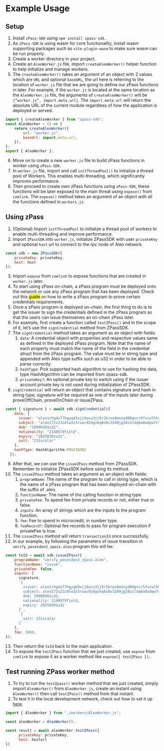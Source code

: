 # Example Usage

## Setup

1. Install `zPass-SDK` using `npm install zpass-sdk.`
2. As `zPass-SDK` is using wasm for core functionality, install wasm supporting packages such as `vite-plugin-wasm` to make sure wasm can be run properly.
3. Create a worker directory in your project.
4. Create an `AleoWorker.js` file, import `createAleoWorker()` helper function to help initialize and manage workers.
5. The `createAleoWorker()` takes an argument of an object with 2 values which are `URL` and optional `baseURL`, the url here is referring to the location of `worker.js` file that we are going to define our zPass functions in later. For example, if the `worker.js` is located at the same location as the `AleoWorker.js` file, the arguments of `createAleoWorker()` will be `{“worker.js”, import.meta.url}`. The `import.meta.url` will return the absolute URL of the current module regardless of how the application is deployed or served.

```javascript
import { createAleoWorker } from "zpass-sdk";
const AleoWorker = () => {
    return createAleoWorker({
        url: "worker.js",
        baseUrl: import.meta.url,
    });
};
export { AleoWorker };
```

6. Move on to create a new `worker.js` file to build zPass functions in worker using `zPass-SDK`.
7. In `worker.js` file, import and call `initThreadPool()` to initialize a thread pool of Workers. This enables multi-threading, which significantly improves performance.
8. Then proceed to create own zPass functions using `zPass-SDK`, these functions will be later exposed to the main threat using `expose()` from `comlink`. The `expose()` method takes an argument of an object with all the functions defined in `workers.js`.

## Using zPass

1. (Optional) Import `initThreadPool` to initialize a thread pool of workers to enable multi-threading and improve performance.
2. Import `ZPassSDK` into `worker.js`, initialize ZPassSDK with user `privateKey` and optional `host` url to connect to the rpc node of Aleo network.

```javascript
const sdk = new ZPassSDK({
    privateKey: privateKey,
    host: host
});
```

3. Import `expose` from `comlink` to expose functions that are created in `worker.js` later.
4. To start using zPass on-chain, a zPass program must be deployed onto the network or use any zPass program that has been deployed. Check out this <mark style="background-color:yellow;">guide</mark> on how to write a zPass program to prove certain credentials requirements.
5. Once a zPass program is deployed on-chain, the first thing to do is to get the issuer to sign the credentials defined in the zPass program so that the users can issue themselves an on-chain zPass later.
6. For example, first create a function called `testZPass()` and in the scope of it, let’s use the `signCredential` method from ZPassSDK.
7. The `signCredential` method takes an argument as an object with fields:
   1. `data`: A credential object with properties and respective values same as defined in the deployed zPass program. Note that the name of each property must match the name of the field in the credential struct from the zPass program. The value must be in string type and appended with Aleo type suffix such as u32 in order to be able to parse correctly.
   2. `hashType`: Pick supported hash algorithm to use for hashing the data, type HashAlgorithm can be imported from zpass-sdk.
   3. `privateKey?`: An optional private key to switch using if the issuer account private key is not used during initialization of ZPassSDK.
8. `signCredential` will return an object that contains signature and hash in string type, signature will be required as one of the inputs later during proveOffChain, proveOnChain or issueZPass.

```javascript
const { signature } = await sdk.signCredential({
    data: {
      issuer: "aleo1rhgdu77hgyqd3xjj8ucu3jj9r2krwz6mnzyd80gncr5fxcwlh5rsvzp9px",
      subject: "aleo172s23z4lw3z3ruwc92dgukq8s0v3249jg28zsldq6a0adpw7c5gqfnkla2",
      dob: "19990301u32",
      nationality: "2148979field",
      expiry: "20250301u32",
      salt: "231scalar"
    },
    hashType: HashAlgorithm.POSEIDON2
  }); 
```

9. After that, we can use the `issueZPass` method from ZPassSDK. Remember to initialize ZPassSDK before using its method.
10. The `issueZPass` method takes an argument as an object with fields:
    1. `programName`: The name of the program to call in string type, which is the name of a zPass program that has been deployed on-chain with the suffix of .aleo.
    2. `functionName`: The name of the calling function in string type.
    3. `privateFee`: To spend fee from private records or not, either true or false.
    4. `inputs`: An array of strings which are the inputs to the program function.
    5. `fee`: Fee to spend in microcredit, in number type.
    6. `feeRecord?`: Optional fee records to pass for program execution if privateFee is true.
11. The `issueZPass` method will return `transactionId` once successfully.
12. In our example, by following the parameters of issue transition in `verify_poseidon2_zpass.aleo` program this will be:

```javascript
const txId = await sdk.issueZPass({
    programName: "verify_poseidon2_zpass.aleo",
    functionName: "issue",
    privateFee: false,
    inputs: [
      signature,
      `{
        issuer: aleo1rhgdu77hgyqd3xjj8ucu3jj9r2krwz6mnzyd80gncr5fxcwlh5rsvzp9px,
        subject: aleo172s23z4lw3z3ruwc92dgukq8s0v3249jg28zsldq6a0adpw7c5gqfnkla2,
        dob: 19990301u32,
        nationality: 2148979field,
        expiry: 20250301u32
      }`,
      `{
        salt: 231scalar
      }`
    ],
    fee: 3000,
}); 

```

13. Then return the `txId` back to the main application.&#x20;
14. To expose the `testZPass` function that we just created, use `expose` from `comlink` to expose it as a worker method like `expose({ testZPass })`; .

## Test running ZPass worker method

1. To try to run the `testZpass()` worker method that we just created, simply import `AleoWorker()` from `AleoWorker.js`, create an instant using `AleoWorker()` then call `testZPass()` method from that instant.
2. To test it in the local development network, check out how to set it up [here](https://developer.aleo.org/guides/leo/testing#local-testing-with-network).

```javascript
import { AleoWorker } from "./workers/AleoWorker.js";

const aleoWorker = AleoWorker();

const result = await aleoWorker.testZPass({
      privateKey: privateKey,
      host: hosturl
})
```
